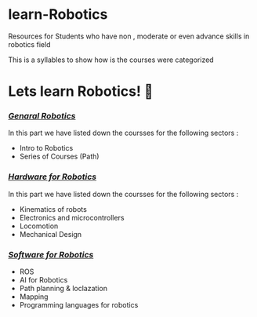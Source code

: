 # learn-Robotics
Resources  for Students who have non , moderate  or even advance skills in robotics field

This is a syllables to show how is the courses were categorized 
# Lets learn Robotics! 🐾

 ### [*Genaral Robotics*](https://github.com/kfupmRoboticsClub/learn-Robotics/blob/main/General%20Robotics%20Courses.md)
  In this part we have listed down the coursses for the following sectors :
  - Intro to Robotics
  - Series of Courses (Path)
  

 ### [*Hardware for Robotics*](https://github.com/kfupmRoboticsClub/learn-Robotics/blob/main/Hardware%20Courses%20for%20Robotics.md)
  In this part we have listed down the coursses for the following sectors :
   - Kinematics of robots
   - Electronics and microcontrollers 
   - Locomotion
   - Mechanical Design
  
### [*Software for Robotics*](https://github.com/kfupmRoboticsClub/learn-Robotics/blob/main/Software%20Courses%20for%20%20Robotics.md)
 - ROS
 - AI for Robotics
 - Path planning & loclazation 
 - Mapping
 - Programming languages for robotics 
  

